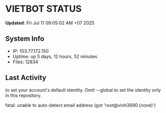 # VIETBOT STATUS
**Updated**: Fri Jul 11 09:05:02 AM +07 2025

## System Info
- IP: 103.77.172.150
- Uptime: up 5 days, 12 hours, 52 minutes
- Files: 12834

## Last Activity

to set your account's default identity.
Omit --global to set the identity only in this repository.

fatal: unable to auto-detect email address (got 'root@vinh3690.(none)')
